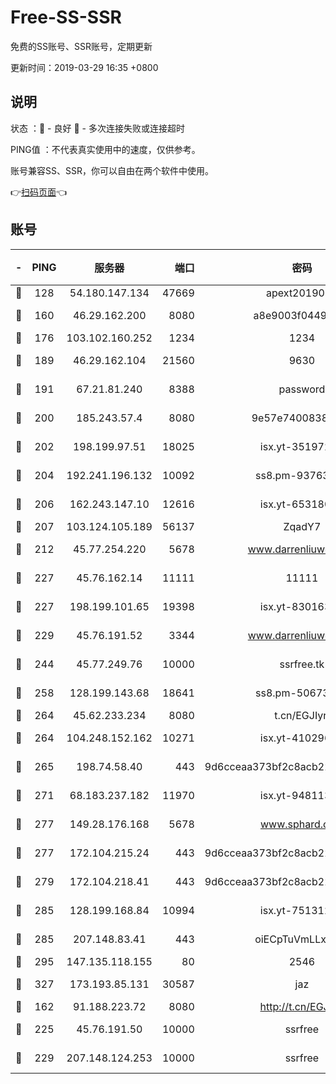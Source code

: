 # Free-SS-SSR

免费的SS账号、SSR账号，定期更新

更新时间：2019-03-29 16:35 +0800

## 说明

状态     ：🙂 - 良好 🙁 - 多次连接失败或连接超时

PING值   ：不代表真实使用中的速度，仅供参考。

账号兼容SS、SSR，你可以自由在两个软件中使用。

👉[扫码页面](https://liesauer.github.io/Free-SS-SSR/)👈

## 账号

|-|PING|服务器|端口|密码|加密方式|区域|
|:----:|:----:|:-----:|-----:|:----:|:----:|:----:|
|🙂|128|54.180.147.134|47669|apext2019001|chacha20|KR|
|🙂|160|46.29.162.200|8080|a8e9003f0449cea5|chacha20-ietf|RU|
|🙂|176|103.102.160.252|1234|1234|rc4-md5|JP|
|🙂|189|46.29.162.104|21560|9630|aes-128-ctr|RU|
|🙂|191|67.21.81.240|8388|password|aes-256-cfb|US|
|🙂|200|185.243.57.4|8080|9e57e7400838a01e|chacha20-ietf|US|
|🙂|202|198.199.97.51|18025|isx.yt-35197208|aes-256-cfb|US|
|🙂|204|192.241.196.132|10092|ss8.pm-93763779|aes-256-cfb|US|
|🙂|206|162.243.147.10|12616|isx.yt-65318053|aes-256-cfb|US|
|🙂|207|103.124.105.189|56137|ZqadY7|chacha20|US|
|🙂|212|45.77.254.220|5678|www.darrenliuwei.com|aes-256-cfb|SG|
|🙂|227|45.76.162.14|11111|11111|aes-256-cfb|SG|
|🙂|227|198.199.101.65|19398|isx.yt-83016389|aes-256-cfb|US|
|🙂|229|45.76.191.52|3344|www.darrenliuwei.com|aes-256-cfb|JP|
|🙂|244|45.77.249.76|10000|ssrfree.tk|aes-256-cfb|SG|
|🙂|258|128.199.143.68|18641|ss8.pm-50673139|aes-256-cfb|SG|
|🙂|264|45.62.233.234|8080|t.cn/EGJIyrl|rc4-md5|CA|
|🙂|264|104.248.152.162|10271|isx.yt-41029638|aes-256-cfb|SG|
|🙂|265|198.74.58.40|443|9d6cceaa373bf2c8acb22e60b6a58be6|aes-256-cfb|US|
|🙂|271|68.183.237.182|11970|isx.yt-94811396|aes-256-cfb|SG|
|🙂|277|149.28.176.168|5678|www.sphard.com|aes-256-cfb|AU|
|🙂|277|172.104.215.24|443|9d6cceaa373bf2c8acb22e60b6a58be6|aes-256-cfb|US|
|🙂|279|172.104.218.41|443|9d6cceaa373bf2c8acb22e60b6a58be6|aes-256-cfb|US|
|🙂|285|128.199.168.84|10994|isx.yt-75131252|aes-256-cfb|SG|
|🙂|285|207.148.83.41|443|oiECpTuVmLLxk4Ts|aes-256-cfb|AU|
|🙂|295|147.135.118.155|80|2546|chacha20|US|
|🙂|327|173.193.85.131|30587|jaz|aes-256-cfb|US|
|🙂|162|91.188.223.72|8080|http://t.cn/EGJIyrl|rc4-md5|RU|
|🙂|225|45.76.191.50|10000|ssrfree|aes-256-cfb|SG|
|🙂|229|207.148.124.253|10000|ssrfree|aes-256-cfb|SG|
